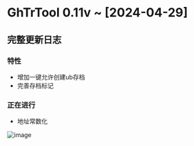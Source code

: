 # GhTrTool 0.11v ~ [2024-04-29]
## 完整更新日志 
### 特性
- 增加一键允许创建ub存档
- 完善存档标记
### 正在进行
- 地址常数化

![image](https://github.com/Xcating/GhTrTool/assets/82816129/a2077550-108f-4334-9cf5-c5c4b29e4379)
